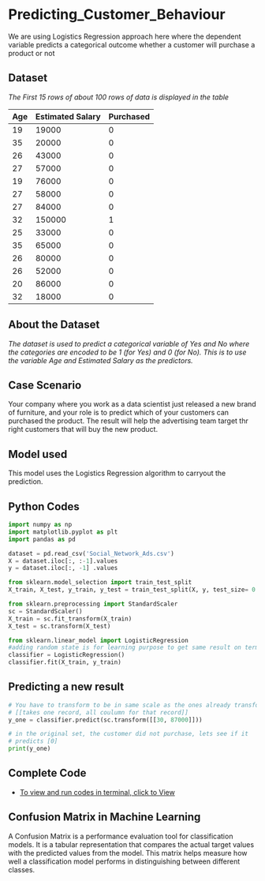 # Predicting_Customer_Behaviour
We are using Logistics Regression approach here where the dependent variable predicts a categorical outcome whether a customer will purchase a product or not

## Dataset
_The First 15 rows of about 100 rows of data is displayed in the table_

|Age|	Estimated Salary|	Purchased|
|----|-----------------|---------|
|19|	19000|	0|
|35	|20000	|0|
|26|	43000|	0|
|27	|57000	|0|
|19|	76000|	0|
|27	|58000	|0|
|27|	84000|	0|
|32	|150000	|1|
|25|	33000|	0|
|35	|65000	|0|
|26|	80000|	0|
|26	|52000	|0|
|20|	86000|	0|
|32	|18000	|0|

## About the Dataset
_The dataset is used to predict a categorical variable of Yes and No where the categories are encoded to be 1 (for Yes) and 0 (for No). This is to use the variable Age and Estimated Salary as the predictors._

## Case Scenario
Your company where you work as a data scientist just released a new brand of furniture, and your role is to predict which of your customers can purchased the product. The result will help the advertising team target thr right customers that will buy the new product.

## Model used
This model uses the Logistics Regression algorithm to carryout the prediction.

## Python Codes

```python
import numpy as np
import matplotlib.pyplot as plt
import pandas as pd
```

```python
dataset = pd.read_csv('Social_Network_Ads.csv')
X = dataset.iloc[:, :-1].values
y = dataset.iloc[:, -1] .values
```

```python
from sklearn.model_selection import train_test_split
X_train, X_test, y_train, y_test = train_test_split(X, y, test_size= 0.25, random_state=0)
```

```python
from sklearn.preprocessing import StandardScaler
sc = StandardScaler()
X_train = sc.fit_transform(X_train)
X_test = sc.transform(X_test)
```

```python
from sklearn.linear_model import LogisticRegression
#adding random state is for learning purpose to get same result on terminal
classifier = LogisticRegression()
classifier.fit(X_train, y_train)
```

## Predicting a new result
```python
# You have to transform to be in same scale as the ones already transformed
# [[takes one record, all coulumn for that record]]
y_one = classifier.predict(sc.transform([[30, 87000]]))

# in the original set, the customer did not purchase, lets see if it
# predicts [0]
print(y_one)
```

## Complete Code
+ [To view and run codes in terminal, click to View](https://colab.research.google.com/drive/12sMqLDdWv2mAWSvH_HQXgMfto6W3P4IO#scrollTo=fGpFR5pIET0L)

## Confusion Matrix in Machine Learning
A Confusion Matrix is a performance evaluation tool for classification models. It is a tabular representation that compares the actual target values with the predicted values from the model. This matrix helps measure how well a classification model performs in distinguishing between different classes.
